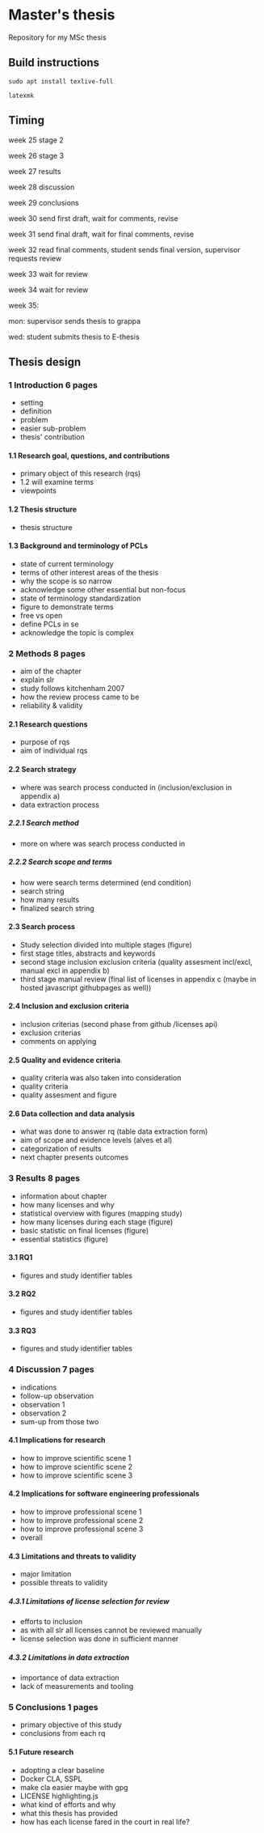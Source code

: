# Master's thesis
Repository for my MSc thesis
## Build instructions
`sudo apt install texlive-full`

`latexmk`
## Timing
week 25 stage 2

week 26 stage 3

week 27 results

week 28 discussion

week 29 conclusions

week 30 send first draft, wait for comments, revise

week 31 send final draft, wait for final comments, revise

week 32 read final comments, student sends final version, supervisor requests review

week 33 wait for review

week 34	wait for review

week 35:

mon: supervisor sends thesis to grappa

wed: student submits thesis to E-thesis
## Thesis design
### 1 Introduction 6 pages
- setting
- definition
- problem
- easier sub-problem
- thesis' contribution
#### 1.1 Research goal, questions, and contributions
- primary object of this research (rqs)
- 1.2 will examine terms
- viewpoints
#### 1.2 Thesis structure
- thesis structure
#### 1.3 Background and terminology of PCLs
- state of current terminology
- terms of other interest areas of the thesis
- why the scope is so narrow
- acknowledge some other essential but non-focus
- state of terminology standardization
- figure to demonstrate terms
- free vs open
- define PCLs in se
- acknowledge the topic is complex
### 2 Methods 8 pages
- aim of the chapter
- explain slr
- study follows kitchenham 2007
- how the review process came to be
- reliability & validity
#### 2.1 Research questions
- purpose of rqs
- aim of individual rqs
#### 2.2 Search strategy
- where was search process conducted in (inclusion/exclusion in appendix a)
- data extraction process
##### 2.2.1 Search method
- more on where was search process conducted in
##### 2.2.2 Search scope and terms
- how were search terms determined (end condition)
- search string
- how many results
- finalized search string
#### 2.3 Search process
- Study selection divided into multiple stages (figure)
- first stage titles, abstracts and keywords
- second stage inclusion exclusion criteria (quality assesment incl/excl, manual excl in appendix b)
- third stage manual review (final list of licenses in appendix c (maybe in hosted javascript githubpages as well))
#### 2.4 Inclusion and exclusion criteria
- inclusion criterias (second phase from github /licenses api)
- exclusion criterias
- comments on applying
#### 2.5 Quality and evidence criteria
- quality criteria was also taken into consideration
- quality criteria
- quality assesment and figure
#### 2.6 Data collection and data analysis
- what was done to answer rq (table data extraction form)
- aim of scope and evidence levels (alves et al)
- categorization of results
- next chapter presents outcomes
### 3 Results 8 pages
- information about chapter
- how many licenses and why
- statistical overview with figures (mapping study)
- how many licenses during each stage (figure)
- basic statistic on final licenses (figure)
- essential statistics (figure)
#### 3.1 RQ1
- figures and study identifier tables
#### 3.2 RQ2
- figures and study identifier tables
#### 3.3 RQ3
- figures and study identifier tables
### 4 Discussion 7 pages
- indications
- follow-up observation
- observation 1
- observation 2
- sum-up from those two
#### 4.1 Implications for research
- how to improve scientific scene 1
- how to improve scientific scene 2
- how to improve scientific scene 3
#### 4.2 Implications for software engineering professionals
- how to improve professional scene 1
- how to improve professional scene 2
- how to improve professional scene 3
- overall
#### 4.3 Limitations and threats to validity
- major limitation
- possible threats to validity
##### 4.3.1 Limitations of license selection for review
- efforts to inclusion
- as with all slr all licenses cannot be reviewed manually
- license selection was done in sufficient manner
##### 4.3.2 Limitations in data extraction
- importance of data extraction
- lack of measurements and tooling
### 5 Conclusions 1 pages
- primary objective of this study
- conclusions from each rq
#### 5.1 Future research
- adopting a clear baseline
- Docker CLA, SSPL
- make cla easier maybe with gpg
- LICENSE highlighting.js
- what kind of efforts and why
- what this thesis has provided
- how has each license fared in the court in real life?